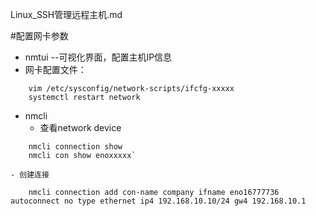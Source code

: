 Linux_SSH管理远程主机.md

#配置网卡参数
- nmtui --可视化界面，配置主机IP信息
- 网卡配置文件：
```
	vim /etc/sysconfig/network-scripts/ifcfg-xxxxx
	systemctl restart network	
```
- nmcli 
	- 查看network device 
```
	nmcli connection show
	nmcli con show enoxxxxx` 
```
	- 创建连接
```	
	nmcli connection add con-name company ifname eno16777736 autoconnect no type ethernet ip4 192.168.10.10/24 gw4 192.168.10.1
```



#



